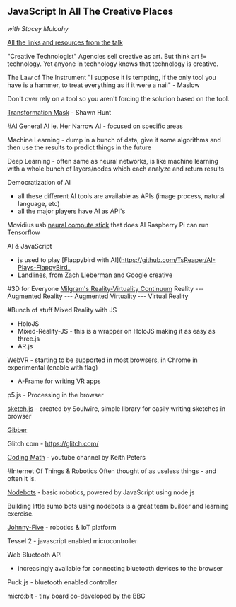 JavaScript In All The Creative Places
------------------------------------
*with Stacey Mulcahy*

[All the links and resources from the talk](https://pinboard.in/u:bitchwhocodes/t:js)

"Creative Technologist"
Agencies sell creative as art. But think art != technology. Yet anyone in technology knows that technology is creative.

The Law of The Instrument
"I suppose it is tempting, if the only tool you have is a hammer, to treat everything as if it were a nail" - Maslow

Don't over rely on a tool so you aren't forcing the solution based on the tool.

[Transformation Mask](https://www.youtube.com/watch?v=DT9qsRRARYk) - Shawn Hunt

#AI
General AI ie. Her
Narrow AI - focused on specific areas

Machine Learning - dump in a bunch of data, give it some algorithms and then use the results to predict things in the future

Deep Learning - often same as neural networks, is like machine learning with a whole bunch of layers/nodes which each analyze and return results

Democratization of AI
- all these different AI tools are available as APIs (image process, natural language, etc)
- all the major players have AI as API's 

Movidius usb [neural compute stick](https://developer.movidius.com/) that does AI
Raspberry Pi can run Tensorflow

AI & JavaScript
- js used to play [Flappybird with AI](https://github.com/TsReaper/AI-Plays-FlappyBird_
- [Landlines](https://lines.chromeexperiments.com/), from Zach Lieberman and Google creative

#3D for Everyone
[Milgram's Reality-Virtuality Continuum](https://en.wikipedia.org/wiki/Reality%E2%80%93virtuality_continuum)
Reality --- Augmented Reality --- Augmented Virtuality --- Virtual Reality

#Bunch of stuff
Mixed Reality with JS
- HoloJS
- Mixed-Reality-JS - this is a wrapper on HoloJS making it as easy as three.js
- AR.js

WebVR - starting to be supported in most browsers, in Chrome in experimental (enable with flag)
- A-Frame for writing VR apps

p5.js - Processing in the browser

[sketch.js](http://soulwire.github.io/sketch.js/) - created by Soulwire, simple library for easily writing sketches in browser

[Gibber](http://gibber.cc/)

Glitch.com - https://glitch.com/

[Coding Math](https://www.youtube.com/user/codingmath) - youtube channel by Keith Peters

#Internet Of Things & Robotics
Often thought of as useless things - and often it is. 

[Nodebots](http://nodebots.io/) - basic robotics, powered by JavaScript using node.js

Building little sumo bots using nodebots is a great team builder and learning exercise.

[Johnny-Five](http://johnny-five.io/) - robotics & IoT platform

Tessel 2 - javascript enabled microcontroller

Web Bluetooth API
- increasingly available for connecting bluetooth devices to the browser

Puck.js - bluetooth enabled controller

micro:bit - tiny board co-developed by the BBC



